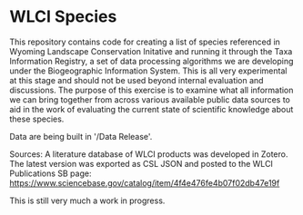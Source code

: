 # WLCI Species 

This repository contains code for creating a list of species referenced in Wyoming Landscape Conservation Initative and running it through the Taxa Information Registry, a set of data processing algorithms we are developing under the Biogeographic Information System. This is all very experimental at this stage and should not be used beyond internal evaluation and discussions. The purpose of this exercise is to examine what all information we can bring together from across various available public data sources to aid in the work of evaluating the current state of scientific knowledge about these species.

Data are being built in '/Data Release'.  

Sources:  A literature database of WLCI products was developed in Zotero.  The latest version was exported as CSL JSON and posted to the WLCI Publications SB page: https://www.sciencebase.gov/catalog/item/4f4e476fe4b07f02db47e19f

This is still very much a work in progress.

